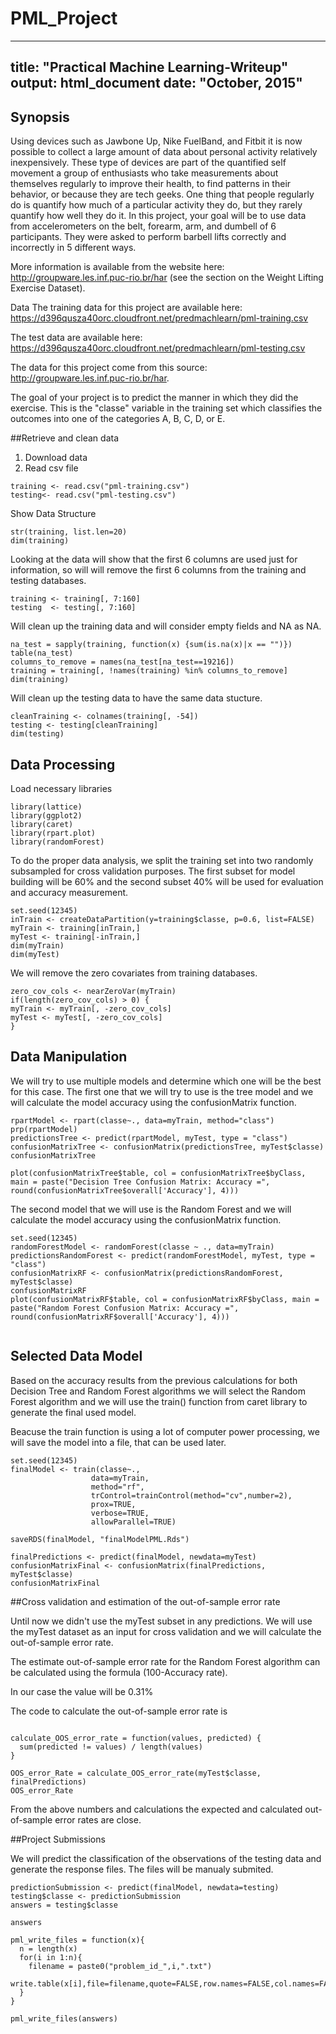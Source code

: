 # PML_Project
---
title: "Practical Machine Learning-Writeup"
output: html_document
date: "October, 2015"
---


## Synopsis

Using devices such as Jawbone Up, Nike FuelBand, and Fitbit it is now possible to collect a large amount of data about personal activity relatively inexpensively. 
These type of devices are part of the quantified self movement a group of enthusiasts who take measurements about themselves regularly to improve their health, 
to find patterns in their behavior, or because they are tech geeks. One thing that people regularly do is quantify how much of a particular activity they do,
but they rarely quantify how well they do it. 
In this project, your goal will be to use data from accelerometers on the belt, forearm, arm, and dumbell of 6 participants. They were asked to perform barbell 
lifts correctly and incorrectly in 5 different ways. 

More information is available from the website here: http://groupware.les.inf.puc-rio.br/har (see the section on the Weight Lifting Exercise Dataset). 

Data 
The training data for this project are available here: https://d396qusza40orc.cloudfront.net/predmachlearn/pml-training.csv

The test data are available here: https://d396qusza40orc.cloudfront.net/predmachlearn/pml-testing.csv

The data for this project come from this source: http://groupware.les.inf.puc-rio.br/har. 

The goal of your project is to predict the manner in which they did the exercise. This is the "classe" variable in the training set 
which classifies the outcomes into one of the categories A, B, C, D, or E.

##Retrieve  and clean data
1. Download data
2. Read csv file

```{r cache = TRUE, echo=TRUE}
training <- read.csv("pml-training.csv")
testing<- read.csv("pml-testing.csv")
```

Show Data Structure
```{r}
str(training, list.len=20)
dim(training)
```
Looking at the data will show that the first 6 columns are used just for information, so will will remove the first 6 columns from the training and testing databases.
```{r cache = TRUE, echo=TRUE}
training <- training[, 7:160]
testing  <- testing[, 7:160]
```
Will clean up the training data and will consider empty fields and NA  as NA. 
```{r cache = TRUE, echo=TRUE}
na_test = sapply(training, function(x) {sum(is.na(x)|x == "")})
table(na_test)
columns_to_remove = names(na_test[na_test==19216])
training = training[, !names(training) %in% columns_to_remove]
dim(training)
```
Will clean up the testing data to have the same data stucture.
```{r cache = TRUE, echo=TRUE}
cleanTraining <- colnames(training[, -54])
testing <- testing[cleanTraining]       
dim(testing)
```

## Data Processing
Load necessary libraries
```{r, message=F, warning=F}
library(lattice)
library(ggplot2)
library(caret)
library(rpart.plot)
library(randomForest)
```
To do the proper data analysis, we split the training set into two randomly subsampled for cross validation purposes. The first subset for model building will be 60% and  the second subset 40% will be used for evaluation and accuracy measurement.
```{r cache = TRUE, echo=TRUE}
set.seed(12345)
inTrain <- createDataPartition(y=training$classe, p=0.6, list=FALSE)
myTrain <- training[inTrain,]
myTest <- training[-inTrain,]
dim(myTrain)
dim(myTest)
```
We will remove the zero covariates from training databases.
```{r cache = TRUE, echo=TRUE}
zero_cov_cols <- nearZeroVar(myTrain)
if(length(zero_cov_cols) > 0) {
myTrain <- myTrain[, -zero_cov_cols]
myTest <- myTest[, -zero_cov_cols]
}
```

## Data Manipulation
We will try to use multiple models and determine which one will be the best for this case.
The first one that we will try to use is the tree model and we will calculate the model accuracy using the confusionMatrix function. 
```{r cache = TRUE, echo=TRUE}
rpartModel <- rpart(classe~., data=myTrain, method="class")
prp(rpartModel)
predictionsTree <- predict(rpartModel, myTest, type = "class")
confusionMatrixTree <- confusionMatrix(predictionsTree, myTest$classe)
confusionMatrixTree

plot(confusionMatrixTree$table, col = confusionMatrixTree$byClass, main = paste("Decision Tree Confusion Matrix: Accuracy =", round(confusionMatrixTree$overall['Accuracy'], 4)))

```

The second model that we will use is the Random Forest and we will calculate the model accuracy using the confusionMatrix function. 

```{r cache = TRUE, echo=TRUE}
set.seed(12345)
randomForestModel <- randomForest(classe ~ ., data=myTrain)
predictionsRandomForest <- predict(randomForestModel, myTest, type = "class")
confusionMatrixRF <- confusionMatrix(predictionsRandomForest, myTest$classe)
confusionMatrixRF
plot(confusionMatrixRF$table, col = confusionMatrixRF$byClass, main = paste("Random Forest Confusion Matrix: Accuracy =", round(confusionMatrixRF$overall['Accuracy'], 4)))


```

## Selected Data Model
Based on the accuracy results from the previous calculations for both Decision Tree and Random Forest algorithms we will select the Random Forest algorithm and we will use the train() function from caret library to generate the final used model.

Beacuse the train function is using a lot of computer power processing, we will save the model into a file, that can be used later.

```{r cache = TRUE, echo=TRUE}
set.seed(12345)
finalModel <- train(classe~.,
                  data=myTrain,
                  method="rf",
                  trControl=trainControl(method="cv",number=2),
                  prox=TRUE,
                  verbose=TRUE,
                  allowParallel=TRUE)

saveRDS(finalModel, "finalModelPML.Rds")

finalPredictions <- predict(finalModel, newdata=myTest)
confusionMatrixFinal <- confusionMatrix(finalPredictions, myTest$classe)
confusionMatrixFinal
```

##Cross validation and estimation of the out-of-sample error rate

Until now we didn't use the myTest subset in any predictions. We will use the myTest dataset as an input for cross validation and we will calculate the out-of-sample error rate.

The estimate out-of-sample error rate for the Random Forest algorithm can be calculated using the formula (100-Accuracy rate). 

In our case the value will be 0.31%

The code to calculate the out-of-sample error rate is

```{r}

calculate_OOS_error_rate = function(values, predicted) {
  sum(predicted != values) / length(values)
}

OOS_error_Rate = calculate_OOS_error_rate(myTest$classe, finalPredictions)
OOS_error_Rate 

```

From the above numbers and calculations the expected and calculated out-of-sample error rates are close.

##Project Submissions

We will predict the classification of the observations of the testing data and generate the response files. The files will be manualy submited.

```{r}
predictionSubmission <- predict(finalModel, newdata=testing)
testing$classe <- predictionSubmission
answers = testing$classe

answers

pml_write_files = function(x){
  n = length(x)
  for(i in 1:n){
    filename = paste0("problem_id_",i,".txt")
    write.table(x[i],file=filename,quote=FALSE,row.names=FALSE,col.names=FALSE)
  }
}

pml_write_files(answers)

```
